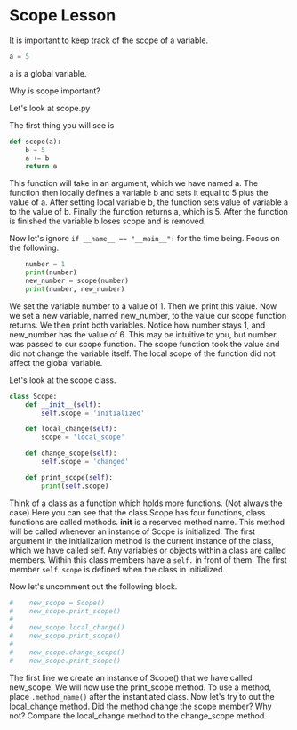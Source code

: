 Scope Lesson
============

It is important to keep track of the scope of a variable.
```python
a = 5
```
a is a global variable.

Why is scope important?

Let's look at scope.py

The first thing you will see is
```python
def scope(a):
    b = 5
    a += b
    return a
```
This function will take in an argument, which we have named a.
The function then locally defines a variable b and sets it equal to 5 plus the value of a.
After setting local variable b, the function sets value of variable a to the value of b.
Finally the function returns a, which is 5.
After the function is finished the variable b loses scope and is removed.

Now let's ignore `if __name__ == "__main__":` for the time being.
Focus on the following.
```python
    number = 1
    print(number)
    new_number = scope(number)
    print(number, new_number)
```
We set the variable number to a value of 1.
Then we print this value.
Now we set a new variable, named new_number, to the value our scope function returns.
We then print both variables.
Notice how number stays 1, and new_number has the value of 6.
This may be intuitive to you, but number was passed to our scope function.
The scope function took the value and did not change the variable itself.
The local scope of the function did not affect the global variable.

Let's look at the scope class.
```python
class Scope:
    def __init__(self):
        self.scope = 'initialized'

    def local_change(self):
        scope = 'local_scope'

    def change_scope(self):
        self.scope = 'changed'

    def print_scope(self):
        print(self.scope)
```
Think of a class as a function which holds more functions. (Not always the case)
Here you can see that the class Scope has four functions, class functions are called methods.
__init__ is a reserved method name. This method will be called whenever an instance of Scope is initialized.
The first argument in the initialization method is the current instance of the class, which we have called self.
Any variables or objects within a class are called members. Within this class members have a `self.` in front of them.
The first member `self.scope` is defined when the class in initialized.

Now let's uncomment out the following block.
```python
#    new_scope = Scope()
#    new_scope.print_scope()
#
#    new_scope.local_change()
#    new_scope.print_scope()
#
#    new_scope.change_scope()
#    new_scope.print_scope()
```
The first line we create an instance of Scope() that we have called new_scope.
We will now use the print_scope method. To use a method, place `.method_name()` after the instantiated class.
Now let's try to out the local_change method. Did the method change the scope member? Why not?
Compare the local_change method to the change_scope method.
